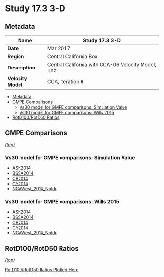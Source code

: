 # Study 17.3 3-D
## Metadata
| **Name** | Study 17.3 3-D |
|-----|-----|
| **Date** | Mar 2017 |
| **Region** | Central California Box |
| **Description** | Central California with CCA-06 Velocity Model, 1hz |
| **Velocity Model** | CCA, iteration 6 |

* [Metadata](#metadata)
* [GMPE Comparisons](#gmpe-comparisons)
  * [Vs30 model for GMPE comparisons: Simulation Value](#vs30-model-for-gmpe-comparisons-simulation-value)
  * [Vs30 model for GMPE comparisons: Wills 2015](#vs30-model-for-gmpe-comparisons-wills-2015)
* [RotD100/RotD50 Ratios](#rotd100rotd50-ratios)

## GMPE Comparisons
*[(top)](#study-173-3-d)*

### Vs30 model for GMPE comparisons: Simulation Value

* [ASK2014](gmpe_comparisons_ASK2014_Vs30Simulation/)
* [BSSA2014](gmpe_comparisons_BSSA2014_Vs30Simulation/)
* [CB2014](gmpe_comparisons_CB2014_Vs30Simulation/)
* [CY2014](gmpe_comparisons_CY2014_Vs30Simulation/)
* [NGAWest_2014_NoIdr](gmpe_comparisons_NGAWest_2014_NoIdr_Vs30Simulation/)
### Vs30 model for GMPE comparisons: Wills 2015

* [ASK2014](gmpe_comparisons_ASK2014_Vs30Wills2015/)
* [BSSA2014](gmpe_comparisons_BSSA2014_Vs30Wills2015/)
* [CB2014](gmpe_comparisons_CB2014_Vs30Wills2015/)
* [CY2014](gmpe_comparisons_CY2014_Vs30Wills2015/)
* [NGAWest_2014_NoIdr](gmpe_comparisons_NGAWest_2014_NoIdr_Vs30Wills2015/)

## RotD100/RotD50 Ratios
*[(top)](#study-173-3-d)*

[RotD100/RotD50 Ratios Plotted Here](rotd_ratio_comparisons/)
